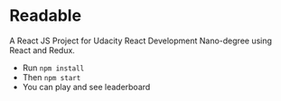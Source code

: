 # Readable
A React JS Project for Udacity React Development Nano-degree using React and Redux.

* Run `npm install`
* Then `npm start`
* You can play and see leaderboard


